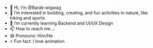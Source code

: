 - 👋 Hi, I’m @Barak-wigwag
- 👀 I’m interested in building, creating, and fun activities in nature, like hiking and sports
- 🌱 I’m currently learning Backend and UI/UX Design
- 📫 How to reach me ...
- 😄 Pronouns: Him/He
- ⚡ Fun fact: I love animation

<!---
Barak-wigwag/Barak-wigwag is a ✨ special ✨ repository because its `README.md` (this file) appears on your GitHub profile.
You can click the Preview link to take a look at your changes.
--->
